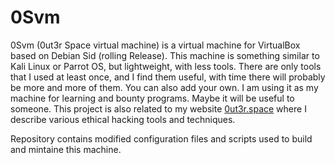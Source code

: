 # 0Svm

0Svm (0ut3r Space virtual machine) is a virtual machine for VirtualBox based on Debian Sid (rolling Release). This machine is something similar to Kali Linux or Parrot OS, but lightweight, with less tools. There are only tools that I used at least once, and I find them useful, with time there will probably be more and more of them. You can also add your own. I am using it as my machine for learning and bounty programs. Maybe it will be useful to someone. This project is also related to my website [0ut3r.space](http://0ut3r.space) where I describe various ethical hacking tools and techniques.

Repository contains modified configuration files and scripts used to build and mintaine this machine.
